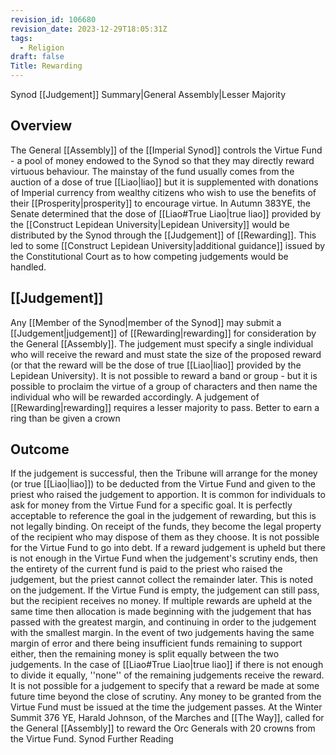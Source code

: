 ```yaml
---
revision_id: 106680
revision_date: 2023-12-29T18:05:31Z
tags:
  - Religion
draft: false
Title: Rewarding
---
```

Synod [[Judgement]] Summary|General Assembly|Lesser Majority
## Overview
The General [[Assembly]] of the [[Imperial Synod]] controls the Virtue Fund - a pool of money endowed to the Synod so that they may directly reward virtuous behaviour. The mainstay of the fund usually comes from the auction of a dose of true [[Liao|liao]] but it is supplemented with donations of Imperial currency from wealthy citizens who wish to use the benefits of their [[Prosperity|prosperity]] to encourage virtue. 
In Autumn 383YE, the Senate determined that the dose of [[Liao#True Liao|true liao]] provided by the [[Construct Lepidean University|Lepidean University]] would be distributed by the Synod through the [[Judgement]] of [[Rewarding]]. This led to some [[Construct Lepidean University|additional guidance]] issued by the Constitutional Court as to how competing judgements would be handled.
## [[Judgement]]
Any [[Member of the Synod|member of the Synod]] may submit a [[Judgement|judgement]] of [[Rewarding|rewarding]] for consideration by the General [[Assembly]]. The judgement must specify a single individual who will receive the reward and must state the size of the proposed reward (or that the reward will be the dose of true [[Liao|liao]] provided by the Lepidean University). It is not possible to reward a band or group - but it is possible to proclaim the virtue of a group of characters and then name the individual who will be rewarded accordingly.
A judgement of [[Rewarding|rewarding]] requires a lesser majority to pass.
Better to earn a ring than be given a crown
## Outcome
If the judgement is successful, then the Tribune will arrange for the money (or true [[Liao|liao]]) to be deducted from the Virtue Fund and given to the priest who raised the judgement to apportion.
It is common for individuals to ask for money from the Virtue Fund for a specific goal. It is perfectly acceptable to reference the goal in the judgement of rewarding, but this is not legally binding. On receipt of the funds, they become the legal property of the recipient who may dispose of them as they choose.
It is not possible for the Virtue Fund to go into debt. If a reward judgement is upheld but there is not enough in the Virtue Fund when the judgement's scrutiny ends, then the entirety of the current fund is paid to the priest who raised the judgement, but the priest cannot collect the remainder later. This is noted on the judgement. If the Virtue Fund is empty, the judgement can still pass, but the recipient receives no money.
If multiple rewards are upheld at the same time then allocation is made beginning with the judgement that has passed with the greatest margin, and continuing in order to the judgement with the smallest margin. In the event of two judgements having the same margin of error and there being insufficient funds remaining to support either, then the remaining money is split equally between the two judgements. In the case of [[Liao#True Liao|true liao]] if there is not enough to divide it equally, ''none'' of the remaining judgements receive the reward.
It is not possible for a judgement to specify that a reward be made at some future time beyond the close of scrutiny. Any money to be granted from the Virtue Fund must be issued at the time the judgement passes.
At the Winter Summit 376 YE, Harald Johnson, of the Marches and [[The Way]], called for the General [[Assembly]] to reward the Orc Generals with 20 crowns from the Virtue Fund.
Synod Further Reading